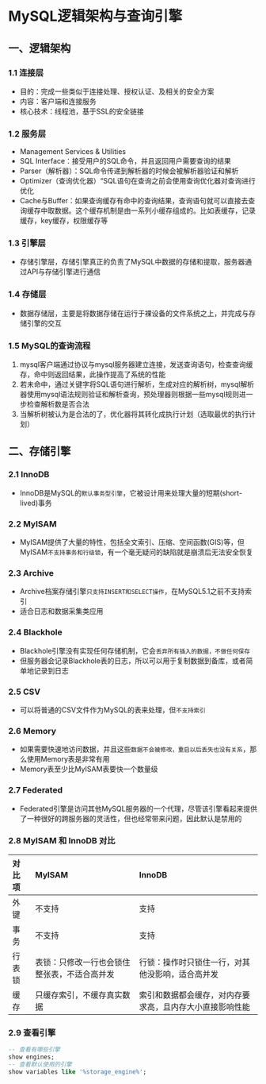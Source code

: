 # MySQL逻辑架构与查询引擎

## 一、逻辑架构

### 1.1 连接层

* 目的：完成一些类似于连接处理、授权认证、及相关的安全方案
* 内容：客户端和连接服务
* 核心技术：线程池，基于SSL的安全链接

### 1.2 服务层

* Management Services & Utilities
* SQL Interface：接受用户的SQL命令，并且返回用户需要查询的结果
* Parser（解析器）：SQL命令传递到解析器的时候会被解析器验证和解析
* Optimizer（查询优化器）“SQL语句在查询之前会使用查询优化器对查询进行优化
* Cache与Buffer：如果查询缓存有命中的查询结果，查询语句就可以直接去查询缓存中取数据。这个缓存机制是由一系列小缓存组成的。比如表缓存，记录缓存，key缓存，权限缓存等

### 1.3 引擎层

* 存储引擎层，存储引擎真正的负责了MySQL中数据的存储和提取，服务器通过API与存储引擎进行通信

### 1.4 存储层

* 数据存储层，主要是将数据存储在运行于裸设备的文件系统之上，并完成与存储引擎的交互

### 1.5 MySQL的查询流程

1. mysql客户端通过协议与mysql服务器建立连接，发送查询语句，检查查询缓存，命中则返回结果，此操作提高了系统的性能
2. 若未命中，通过关键字将SQL语句进行解析，生成对应的解析树，mysql解析器使用mysql语法规则验证和解析查询，预处理器则根据一些mysql规则进一步检查解析数是否合法
3. 当解析树被认为是合法的了，优化器将其转化成执行计划（选取最优的执行计划）

## 二、存储引擎

### 2.1 InnoDB

* InnoDB是MySQL的`默认事务型引擎`，它被设计用来处理大量的短期(short-lived)事务

### 2.2 MyISAM

* MyISAM提供了大量的特性，包括全文索引、压缩、空间函数(GIS)等，但MyISAM`不支持事务和行级锁`，有一个毫无疑问的缺陷就是崩溃后无法安全恢复

### 2.3 Archive

* Archive档案存储引擎`只支持INSERT和SELECT操作`，在MySQL5.1之前不支持索引
* 适合日志和数据采集类应用

### 2.4 Blackhole

* Blackhole引擎没有实现任何存储机制，它会`丢弃所有插入的数据，不做任何保存`
* 但服务器会记录Blackhole表的日志，所以可以用于复制数据到备库，或者简单地记录到日志

### 2.5 CSV

* 可以将普通的CSV文件作为MySQL的表来处理，但`不支持索引`

### 2.6 Memory

* 如果需要快速地访问数据，并且这些`数据不会被修改，重启以后丢失也没有关系`，那么使用Memory表是非常有用
* Memory表至少比MyISAM表要快一个数量级

### 2.7 Federated

* Federated引擎是访问其他MySQL服务器的一个代理，尽管该引擎看起来提供了一种很好的跨服务器的灵活性，但也经常带来问题，因此默认是禁用的

### 2.8 MyISAM 和 InnoDB 对比

| 对比项 | MyISAM | InnoDB |
| :--- | :--- | :--- |
| 外键 | 不支持 | 支持 |
| 事务 | 不支持 | 支持 |
| 行表锁 | 表锁：只修改一行也会锁住整张表，不适合高并发 | 行锁：操作时只锁住一行，对其他没影响，适合高并发 |
| 缓存 | 只缓存索引，不缓存真实数据 | 索引和数据都会缓存，对内存要求高，且内存大小直接影响性能 |

### 2.9 查看引擎

```sql
-- 查看有哪些引擎
show engines;
-- 查看默认使用的引擎
show variables like '%storage_engine%';
```
